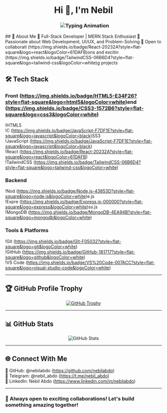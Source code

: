 <h1 align="center">Hi 👋, I'm Nebil</h1>
<h3 align="center">
  <img src="https://readme-typing-svg.herokuapp.com?font=Fira+Code&duration=2000&pause=1000&color=36BCF7&center=true&vCenter=true&width=500&height=50&lines=I+am+a+MERN+Stack+Developer;I+am+a+UI/UX+Designer;I+am+a+Problem+Solver;I+am+a+Passionate+Coder;I+love+Building+Cool+Projects" alt="Typing Animation">
</h3>
## 🌟 About Me  
🔹 Full-Stack Developer | MERN Stack Enthusiast  
🔹 Passionate about Web Development, UI/UX, and Problem-Solving  
🔹 Open to collaborati (https://img.shields.io/badge/React-20232A?style=flat-square&logo=react&logoColor=61DAFB)ons and excitin (https://img.shields.io/badge/TailwindCSS-06B6D4?style=flat-square&logo=tailwind-css&logoColor=white)g projects  



## 🛠️ Tech Stack  
### Front (https://img.shields.io/badge/HTML5-E34F26?style=flat-square&logo=html5&logoColor=white)end  (https://img.shields.io/badge/CSS3-1572B6?style=flat-square&logo=css3&logoColor=white) 
!HTML5  
!C (https://img.shields.io/badge/JavaScript-F7DF1E?style=flat-square&logo=javascript&logoColor=black)SS3  
!JavaScript (https://img.shields.io/badge/JavaScript-F7DF1E?style=flat-square&logo=javascript&logoColor=black)  
!React (https://img.shields.io/badge/React-20232A?style=flat-square&logo=react&logoColor=61DAFB)  
!TailwindCSS (https://img.shields.io/badge/TailwindCSS-06B6D4?style=flat-square&logo=tailwind-css&logoColor=white)
### Backend  
!Nod (https://img.shields.io/badge/Node.js-43853D?style=flat-square&logo=node.js&logoColor=white)e.js  
!Expre (https://img.shields.io/badge/Express.js-000000?style=flat-square&logo=express&logoColor=white)ss.js  
!MongoDB (https://img.shields.io/badge/MongoDB-4EA94B?style=flat-square&logo=mongodb&logoColor=white)  

### Tools & Platforms  
!Git (https://img.shields.io/badge/Git-F05032?style=flat-square&logo=git&logoColor=white)  
!GitHub (https://img.shields.io/badge/GitHub-181717?style=flat-square&logo=github&logoColor=white)  
!VS Code (https://img.shields.io/badge/VS%20Code-007ACC?style=flat-square&logo=visual-studio-code&logoColor=white)  

---

## 🏆 GitHub Profile Trophy  
<p align="center">
  <a href="javascript:void(0);" onclick="alert (https://github.com/nebilabdo)('Content not available.'); (https://t.me/nebil_abdo)">
    <img src="https://g (https://www.linkedin.com/in/nebilabdo)ithub-profile-trophy.vercel.app/?username=nebilabdo&theme=radical&column=3" alt="GitHub Trophy" class="trophy-animation" />
  </a>
</p>

<style>
  .trophy-animation {
    transition: transform 0.3s ease-in-out;
  }
  .trophy-animation:hover {
    transform: scale(1.1) rotate(5deg);
  }
</style>

---

## 📊 GitHub Stats  
<p align="center">
  <img src="https://github-readme-stats.vercel.app/api?username=nebilabdo&show_icons=true&theme=radical" alt="GitHub Stats" />
</p>

---

## 🌐 Connect With Me  
🔹 GitHub: @nebilabdo (https://github.com/nebilabdo)  
🔹 Telegram: @nebil_abdo (https://t.me/nebil_abdo)  
🔹 LinkedIn: Nebil Abdo (https://www.linkedin.com/in/nebilabdo)  

---

### 🚀 Always open to exciting collaborations! Let's build something amazing together!

 





